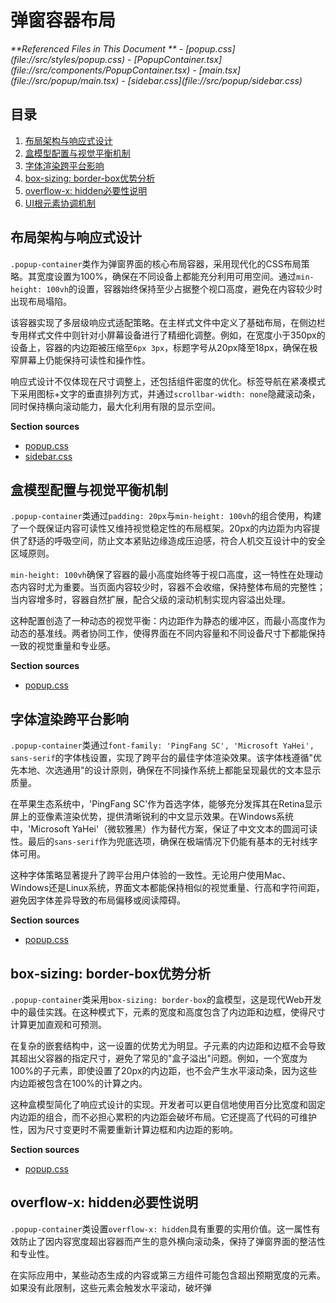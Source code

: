 # 弹窗容器布局

<cite>
**Referenced Files in This Document **  
- [popup.css](file://src/styles/popup.css)
- [PopupContainer.tsx](file://src/components/PopupContainer.tsx)
- [main.tsx](file://src/popup/main.tsx)
- [sidebar.css](file://src/popup/sidebar.css)
</cite>

## 目录
1. [布局架构与响应式设计](#布局架构与响应式设计)  
2. [盒模型配置与视觉平衡机制](#盒模型配置与视觉平衡机制)  
3. [字体渲染跨平台影响](#字体渲染跨平台影响)  
4. [box-sizing: border-box优势分析](#box-sizing-border-box优势分析)  
5. [overflow-x: hidden必要性说明](#overflow-x-hidden必要性说明)  
6. [UI根元素协调机制](#ui根元素协调机制)

## 布局架构与响应式设计

`.popup-container`类作为弹窗界面的核心布局容器，采用现代化的CSS布局策略。其宽度设置为100%，确保在不同设备上都能充分利用可用空间。通过`min-height: 100vh`的设置，容器始终保持至少占据整个视口高度，避免在内容较少时出现布局塌陷。

该容器实现了多层级响应式适配策略。在主样式文件中定义了基础布局，在侧边栏专用样式文件中则针对小屏幕设备进行了精细化调整。例如，在宽度小于350px的设备上，容器的内边距被压缩至`6px 3px`，标题字号从20px降至18px，确保在极窄屏幕上仍能保持可读性和操作性。

响应式设计不仅体现在尺寸调整上，还包括组件密度的优化。标签导航在紧凑模式下采用图标+文字的垂直排列方式，并通过`scrollbar-width: none`隐藏滚动条，同时保持横向滚动能力，最大化利用有限的显示空间。

**Section sources**
- [popup.css](file://src/styles/popup.css#L447-L459)
- [sidebar.css](file://src/popup/sidebar.css#L1666-L1695)

## 盒模型配置与视觉平衡机制

`.popup-container`类通过`padding: 20px`与`min-height: 100vh`的组合使用，构建了一个既保证内容可读性又维持视觉稳定性的布局框架。20px的内边距为内容提供了舒适的呼吸空间，防止文本紧贴边缘造成压迫感，符合人机交互设计中的安全区域原则。

`min-height: 100vh`确保了容器的最小高度始终等于视口高度，这一特性在处理动态内容时尤为重要。当页面内容较少时，容器不会收缩，保持整体布局的完整性；当内容增多时，容器自然扩展，配合父级的滚动机制实现内容溢出处理。

这种配置创造了一种动态的视觉平衡：内边距作为静态的缓冲区，而最小高度作为动态的基准线。两者协同工作，使得界面在不同内容量和不同设备尺寸下都能保持一致的视觉重量和专业感。

**Section sources**
- [popup.css](file://src/styles/popup.css#L447-L459)

## 字体渲染跨平台影响

`.popup-container`类通过`font-family: 'PingFang SC', 'Microsoft YaHei', sans-serif`的字体栈设置，实现了跨平台的最佳字体渲染效果。该字体栈遵循"优先本地、次选通用"的设计原则，确保在不同操作系统上都能呈现最优的文本显示质量。

在苹果生态系统中，'PingFang SC'作为首选字体，能够充分发挥其在Retina显示屏上的亚像素渲染优势，提供清晰锐利的中文显示效果。在Windows系统中，'Microsoft YaHei'（微软雅黑）作为替代方案，保证了中文文本的圆润可读性。最后的`sans-serif`作为兜底选项，确保在极端情况下仍能有基本的无衬线字体可用。

这种字体策略显著提升了跨平台用户体验的一致性。无论用户使用Mac、Windows还是Linux系统，界面文本都能保持相似的视觉重量、行高和字符间距，避免因字体差异导致的布局偏移或阅读障碍。

**Section sources**
- [popup.css](file://src/styles/popup.css#L450-L451)

## box-sizing: border-box优势分析

`.popup-container`类采用`box-sizing: border-box`的盒模型，这是现代Web开发中的最佳实践。在这种模式下，元素的宽度和高度包含了内边距和边框，使得尺寸计算更加直观和可预测。

在复杂的嵌套结构中，这一设置的优势尤为明显。子元素的内边距和边框不会导致其超出父容器的指定尺寸，避免了常见的"盒子溢出"问题。例如，一个宽度为100%的子元素，即使设置了20px的内边距，也不会产生水平滚动条，因为这些内边距被包含在100%的计算之内。

这种盒模型简化了响应式设计的实现。开发者可以更自信地使用百分比宽度和固定内边距的组合，而不必担心累积的内边距会破坏布局。它还提高了代码的可维护性，因为尺寸变更时不需要重新计算边框和内边距的影响。

**Section sources**
- [popup.css](file://src/styles/popup.css#L458-L459)

## overflow-x: hidden必要性说明

`.popup-container`类设置`overflow-x: hidden`具有重要的实用价值。这一属性有效防止了因内容宽度超出容器而产生的意外横向滚动条，保持了弹窗界面的整洁性和专业性。

在实际应用中，某些动态生成的内容或第三方组件可能包含超出预期宽度的元素。如果没有此限制，这些元素会触发水平滚动，破坏弹